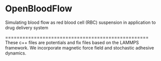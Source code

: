 # OpenBloodFlow
Simulating blood flow as red blood cell (RBC) suspension in application to drug delivery system

==================================================
These c++ files are potentials and fix files based on the LAMMPS framework.
We incorporate magnetic force field and stochastic adhesive dynamics.
